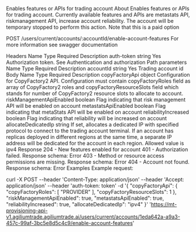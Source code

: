 Enables features or APIs for trading account
About
Enables features or APIs for trading account. Currently available features and APIs are metastats API, riskmanagement API, increase account reliability. The account will be temporary stopped to perform this action. Note that this is a paid option

POST /users/current/accounts/:accountId/enable-account-features
For more information see swagger documentation

Headers
Name Type Required Description
auth-token string Yes Authorization token. See Authentication and authorization
Path parameters
Name Type Required Description
accountId string Yes Trading account id
Body
Name Type Required Description
copyFactoryApi object Configuration for CopyFactory2 API. Configuration must contain copyFactoryRoles field as array of CopyFactory2 roles and copyFactoryResourceSlots field which stands for number of CopyFactory2 resource slots to allocate to account.
riskManagementApiEnabled boolean Flag indicating that risk management API will be enabled on account
metastatsApiEnabled boolean Flag indicating that metaStats API will be enabled on account
reliabilityIncreased boolean Flag indicating that reliability will be increased on account
allocateDedicatedIp string If set, allocates a dedicated IP with specified protocol to connect to the trading account terminal. If an account has replicas deployed in different regions at the same time, a separate IP address will be dedicated for the account in each region. Allowed value is ipv4
Response
204 - New features enabled for account
401 - Authorization failed. Response schema: Error
403 - Method or resource access permissions are missing. Response schema: Error
404 - Account not found. Response schema: Error
Examples
Example request:

curl -X POST --header 'Content-Type: application/json' --header 'Accept: application/json' --header 'auth-token: token' -d '{
"copyFactoryApi": {
"copyFactoryRoles": [
"PROVIDER"
],
"copyFactoryResourceSlots": 1
},
"riskManagementApiEnabled": true,
"metastatsApiEnabled": true,
"reliabilityIncreased": true,
"allocateDedicatedIp": "ipv4"
}' 'https://mt-provisioning-api-v1.agiliumtrade.agiliumtrade.ai/users/current/accounts/1eda642a-a9a3-457c-99af-3bc5e8d5c4c9/enable-account-features'
